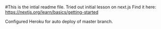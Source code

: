 #This is the intial readme file.
Tried out initial lesson on next.js
Find it here: https://nextjs.org/learn/basics/getting-started

Configured Heroku for auto deploy of master branch.